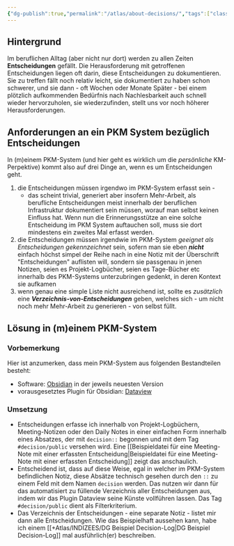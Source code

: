 ```yaml
---
{"dg-publish":true,"permalink":"/atlas/about-decisions/","tags":["class/note"]}
---
```



## Hintergrund
Im beruflichen Alltag (aber nicht nur dort) werden zu allen Zeiten **Entscheidungen** gefällt. Die Herausforderung mit getroffenen Entscheidungen liegen oft darin, diese Entscheidungen zu dokumentieren. Sie zu treffen fällt noch relativ leicht, sie dokumentiert zu haben schon schwerer, und sie dann - oft Wochen oder Monate Später - bei einem plötzlich aufkommenden Bedürfnis nach Nachlesbarkeit auch schnell wieder hervorzuholen, sie wiederzufinden, stellt uns vor noch höherer Herausforderungen.  

## Anforderungen an ein PKM System bezüglich Entscheidungen
In (m)einem PKM-System (und hier geht es wirklich um die *persönliche* KM-Perpektive) kommt also auf drei Dinge an, wenn es um Entscheidungen geht.
1. die Entscheidungen müssen irgendwo im PKM-System erfasst sein - 
	- das scheint trivial, generiert aber insofern Mehr-Arbeit, als berufliche Entscheidungen meist innerhalb der beruflichen Infrastruktur dokumentiert sein müssen, worauf man selbst keinen Einfluss hat. Wenn nun die Erinnerungsstütze an eine solche Entscheidung im PKM System auftauchen soll, muss sie dort mindestens ein zweites Mal erfasst werden. 
2. die Entscheidungen müssen irgendwie im PKM-System *geeignet als Entscheidungen gekennzeichnet* sein, sofern man sie eben ___nicht___ einfach höchst simpel der Reihe nach in eine Notiz mit der Überschrift "Entscheidungen" auflisten will, sondern sie passgenau in jenen Notizen, seien es Projekt-Logbücher, seien es Tage-Bücher etc innerhalb des PKM-Systems unterzubringen gedenkt, in deren Kontext sie aufkamen
3. wenn genau eine simple Liste nicht ausreichend ist, sollte es *zusätzlich* eine ***Verzeichnis-von-Entscheidungen*** geben, welches sich - um nicht noch mehr Mehr-Arbeit zu generieren - von selbst füllt.

## Lösung in (m)einem PKM-System
### Vorbemerkung
Hier ist anzumerken, dass mein PKM-System aus folgenden Bestandteilen besteht:
- Software: [Obsidian](https://obsidian.md) in der jeweils neuesten Version
- vorausgesetztes Plugin für Obsidian: [Dataview](https://github.com/blacksmithgu/obsidian-dataview) 
### Umsetzung
- Entscheidungen erfasse ich innerhalb von Projekt-Logbüchern, Meeting-Notizen oder den Daily Notes in einer einfachen Form innerhalb eines Absatzes, der mit `decision::` begonnen und mit dem Tag `#decision/public` versehen wird. Eine [[Beispieldatei für eine Meeting-Note mit einer erfassten Entscheidung\|Beispieldatei für eine Meeting-Note mit einer erfassten Entscheidung]] zeigt das anschaulich.
- Entscheidend ist, dass auf diese Weise, egal in welcher im PKM-System befindlichen Notiz, diese Absätze technisch gesehen durch den `::` zu einem Feld mit dem Namen `decision` werden. Das nutzen wir dann für das automatisiert zu füllende Verzeichnis aller Entscheidungen aus, indem wir das Plugin Dataview seine Künste vollführen lassen. Das Tag `#decision/public` dient als Filterkriterium.  
- Das Verzeichnis der Entscheidungen - eine separate Notiz - listet mir dann alle Entscheidungen. Wie das Beispielhaft aussehen kann, habe ich einem [[+Atlas/INDIZEES/DG Beispiel Decision-Log\|DG Beispiel Decision-Log]] mal ausführlich(er) beschreiben. 
